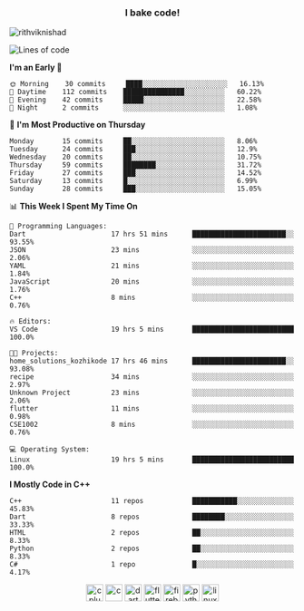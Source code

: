 <h3 align="center">I bake code!</h3>

<p align="left"> <img src="https://komarev.com/ghpvc/?username=rithviknishad" alt="rithviknishad" /> </p>

<!--START_SECTION:waka-->
![Lines of code](https://img.shields.io/badge/From%20Hello%20World%20I%27ve%20Written-694433%20lines%20of%20code-blue)

**I'm an Early 🐤** 

```text
🌞 Morning    30 commits     ████░░░░░░░░░░░░░░░░░░░░░   16.13% 
🌆 Daytime    112 commits    ███████████████░░░░░░░░░░   60.22% 
🌃 Evening    42 commits     █████░░░░░░░░░░░░░░░░░░░░   22.58% 
🌙 Night      2 commits      ░░░░░░░░░░░░░░░░░░░░░░░░░   1.08%

```
📅 **I'm Most Productive on Thursday** 

```text
Monday       15 commits     ██░░░░░░░░░░░░░░░░░░░░░░░   8.06% 
Tuesday      24 commits     ███░░░░░░░░░░░░░░░░░░░░░░   12.9% 
Wednesday    20 commits     ██░░░░░░░░░░░░░░░░░░░░░░░   10.75% 
Thursday     59 commits     ████████░░░░░░░░░░░░░░░░░   31.72% 
Friday       27 commits     ███░░░░░░░░░░░░░░░░░░░░░░   14.52% 
Saturday     13 commits     █░░░░░░░░░░░░░░░░░░░░░░░░   6.99% 
Sunday       28 commits     ███░░░░░░░░░░░░░░░░░░░░░░   15.05%

```


📊 **This Week I Spent My Time On** 

```text
💬 Programming Languages: 
Dart                     17 hrs 51 mins      ███████████████████████░░   93.55% 
JSON                     23 mins             ░░░░░░░░░░░░░░░░░░░░░░░░░   2.06% 
YAML                     21 mins             ░░░░░░░░░░░░░░░░░░░░░░░░░   1.84% 
JavaScript               20 mins             ░░░░░░░░░░░░░░░░░░░░░░░░░   1.76% 
C++                      8 mins              ░░░░░░░░░░░░░░░░░░░░░░░░░   0.76%

🔥 Editors: 
VS Code                  19 hrs 5 mins       █████████████████████████   100.0%

🐱‍💻 Projects: 
home_solutions_kozhikode 17 hrs 46 mins      ███████████████████████░░   93.08% 
recipe                   34 mins             ░░░░░░░░░░░░░░░░░░░░░░░░░   2.97% 
Unknown Project          23 mins             ░░░░░░░░░░░░░░░░░░░░░░░░░   2.06% 
flutter                  11 mins             ░░░░░░░░░░░░░░░░░░░░░░░░░   0.98% 
CSE1002                  8 mins              ░░░░░░░░░░░░░░░░░░░░░░░░░   0.76%

💻 Operating System: 
Linux                    19 hrs 5 mins       █████████████████████████   100.0%

```

**I Mostly Code in C++** 

```text
C++                      11 repos            ███████████░░░░░░░░░░░░░░   45.83% 
Dart                     8 repos             ████████░░░░░░░░░░░░░░░░░   33.33% 
HTML                     2 repos             ██░░░░░░░░░░░░░░░░░░░░░░░   8.33% 
Python                   2 repos             ██░░░░░░░░░░░░░░░░░░░░░░░   8.33% 
C#                       1 repo              █░░░░░░░░░░░░░░░░░░░░░░░░   4.17%

```



<!--END_SECTION:waka-->

<p align="center">
  <img src="https://devicons.github.io/devicon/devicon.git/icons/cplusplus/cplusplus-original.svg" alt="cplusplus" width="30" height="30"/>
  <img src="https://devicons.github.io/devicon/devicon.git/icons/c/c-original.svg" alt="c" width="30" height="30"/>
  <img src="https://www.vectorlogo.zone/logos/dartlang/dartlang-icon.svg" alt="dart" width="30" height="30"/>
  <img src="https://www.vectorlogo.zone/logos/flutterio/flutterio-icon.svg" alt="flutter" width="30" height="30"/> 
  <img src="https://www.vectorlogo.zone/logos/firebase/firebase-icon.svg" alt="firebase" width="30" height="30"/> 
  <img src="https://devicons.github.io/devicon/devicon.git/icons/python/python-original.svg" alt="python" width="30" height="30"/> 
  <img src="https://devicons.github.io/devicon/devicon.git/icons/linux/linux-original.svg" alt="linux" width="30" height="30"/> 
</p>
